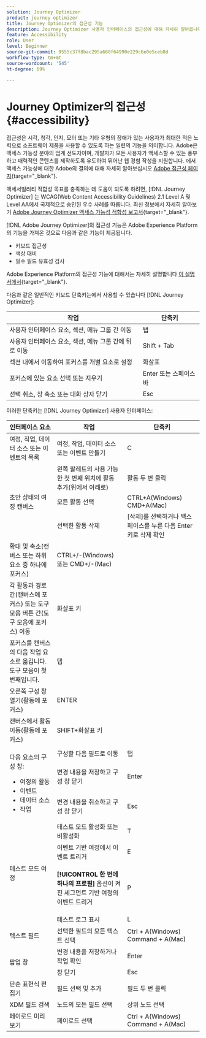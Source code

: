 ```yaml
---
solution: Journey Optimizer
product: journey optimizer
title: Journey Optimizer의 접근성 기능
description: Journey Optimizer 사용자 인터페이스의 접근성에 대해 자세히 알아봅니다
feature: Accessibility
role: User
level: Beginner
source-git-commit: 9555c37f8bac295a668f64990e229c6e0e5ceb8d
workflow-type: tm+mt
source-wordcount: '545'
ht-degree: 69%

---
```


# Journey Optimizer의 접근성{#accessibility}

접근성은 시각, 청각, 인지, 모터 또는 기타 유형의 장애가 있는 사용자가 최대한 적은 노력으로 소프트웨어 제품을 사용할 수 있도록 하는 일련의 기능을 의미합니다. Adobe은 액세스 가능성 분야의 업계 선도자이며, 개발자가 모든 사용자가 액세스할 수 있는 풍부하고 매력적인 콘텐츠를 제작하도록 유도하여 뛰어난 웹 경험 작성을 지원합니다. 에서 액세스 가능성에 대한 Adobe의 결의에 대해 자세히 알아보십시오 [Adobe 접근성 페이지](https://www.adobe.com/accessibility.html){target="_blank"}.

액세서빌러티 적합성 목표를 충족하는 데 도움이 되도록 하려면, [!DNL Journey Optimizer] 는 WCAG(Web Content Accessibility Guidelines) 2.1 Level A 및 Level AA에서 국제적으로 승인된 우수 사례를 따릅니다. 최신 정보에서 자세히 알아보기 [Adobe Journey Optimizer 액세스 가능성 적합성 보고서](https://www.adobe.com/accessibility/compliance/adobe-journey-optimizer-2022.html){target="_blank"}.


[!DNL Adobe Journey Optimizer]의 접근성 기능은 Adobe Experience Platform의 기능을 가져온 것으로 다음과 같은 기능이 제공됩니다.

* 키보드 접근성
* 색상 대비
* 필수 필드 유효성 검사

Adobe Experience Platform의 접근성 기능에 대해서는 자세히 설명합니다 [이 설명서에서](https://experienceleague.adobe.com/docs/experience-platform/accessibility/features.html?lang=ko){target="_blank"}.

다음과 같은 일반적인 키보드 단축키는에서 사용할 수 있습니다 [!DNL Journey Optimizer]:

| 작업 | 단축키 |
| --- | --- |
| 사용자 인터페이스 요소, 섹션, 메뉴 그룹 간 이동 | 탭 |
| 사용자 인터페이스 요소, 섹션, 메뉴 그룹 간에 뒤로 이동 | Shift + Tab |
| 섹션 내에서 이동하여 포커스를 개별 요소로 설정 | 화살표 |
| 포커스에 있는 요소 선택 또는 지우기 | Enter 또는 스페이스바 |
| 선택 취소, 창 축소 또는 대화 상자 닫기 | Esc |

이러한 단축키는 [!DNL Journey Optimizer] 사용자 인터페이스:

<table>
  <thead>
    <tr>
      <th>인터페이스 요소</th>
      <th>작업</th>
      <th>단축키</th>
    </tr>
  </thead>
  <tr>
    <td>여정, 작업, 데이터 소스 또는 이벤트의 목록</td>
    <td>여정, 작업, 데이터 소스 또는 이벤트 만들기</td>
    <td>C</td>
  </tr>
  <tr>
    <td rowspan="3">초안 상태의 여정 캔버스</td>
    <td>왼쪽 팔레트의 사용 가능한 첫 번째 위치에 활동 추가(위에서 아래로)</td>
    <td>활동 두 번 클릭</td>
  </tr>
  <tr>
    <td>모든 활동 선택</td>
    <td>CTRL+A(Windows)<br/>CMD+A(Mac)</td>
  </tr>
  <tr>
    <td>선택한 활동 삭제</td>
    <td>[삭제]를 선택하거나 백스페이스를 누른 다음 Enter 키로 삭제 확인</td>
  </tr>
  <tr>
    <td>확대 및 축소(캔버스 또는 하위 요소 중 하나에 포커스)</td>
    <td>CTRL+/-(Windows) 또는 CMD+/-(Mac)</td>
  </tr>  
  <tr>
    <td>각 활동과 경로 간(캔버스에 포커스) 또는 도구 모음 버튼 간(도구 모음에 포커스) 이동</td>
    <td>화살표 키</td>
  </tr>   
  <tr>
    <td>포커스를 캔버스의 다음 작업  요소로 옮깁니다. 도구 모음이 첫 번째입니다.</td>
    <td>탭</td>
  </tr>  
  <tr>
    <td>오른쪽 구성 창 열기(활동에 포커스)</td>
    <td>ENTER</td>
  </tr>   
  <tr>
    <td>캔버스에서 활동 이동(활동에 포커스)</td>
    <td>SHIFT+화살표 키</td>
  </tr>  
  <tr>
  <td rowspan="3">

다음 요소의 구성 창:

<ul>
  <li>여정의 활동</li>
  <li>이벤트</li>
  <li>데이터 소스</li>
  <li>작업</li>
</ul>

</td>
    <td>구성할 다음 필드로 이동</td>
    <td>탭</td>
  </tr>
  <tr>
    <td>변경 내용을 저장하고 구성 창 닫기</td>
    <td>Enter</td>
  </tr>
  <tr>
    <td>변경 내용을 취소하고 구성 창 닫기</td>
    <td>Esc</td>
  </tr>
  <tr>
    <td rowspan="4">테스트 모드 여정</td>
    <td>테스트 모드 활성화 또는 비활성화</td>
    <td>T</td>
  </tr>
  <tr>
    <td>이벤트 기반 여정에서 이벤트 트리거</td>
    <td>E</td>
  </tr>
  <tr>
    <td>

**[!UICONTROL 한 번에 하나의 프로필]** 옵션이 켜진 세그먼트 기반 여정의 이벤트 트리거

</td>
    <td>P</td>
  </tr>
  <tr>
    <td>테스트 로그 표시</td>
    <td>L</td>
  </tr>
<!-- //Ajouter ce raccourci quand il marchera (actuellement, le raccourci Ctrl/Cmd+F du navigateur a priorité sur celui de AJO).//
  <tr>
    <td>Page with a search bar</td>
    <td>Select the search bar</td>
    <td>Ctrl/Command + F</td>
  </tr>
-->
  <tr>
    <td>텍스트 필드</td>
    <td>선택한 필드의 모든 텍스트 선택</td>
    <td>Ctrl + A(Windows)<br/>Command + A(Mac)</td>
  </tr>
  <tr>
    <td rowspan="2">팝업 창</td>
    <td>변경 내용을 저장하거나 작업 확인</td>
    <td>Enter</td>
  </tr>
  <tr>
    <td>창 닫기</td>
    <td>Esc</td>
  </tr>
  <tr>
    <td>단순 표현식 편집기</td>
    <td>필드 선택 및 추가</td>
    <td>필드 두 번 클릭</td>
  </tr>
  <tr>
    <td>XDM 필드 검색</td>
    <td>노드의 모든 필드 선택</td>
    <td>상위 노드 선택</td>
  </tr>
  <tr>
    <td>페이로드 미리 보기</td>
    <td>페이로드 선택</td>
    <td>Ctrl + A(Windows)<br/>Command + A(Mac)</td>
  </tr>
</table>
